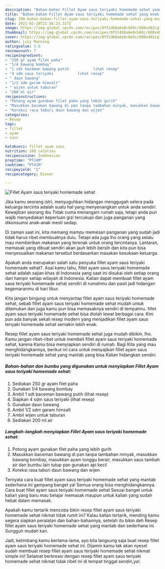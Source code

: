 ```yaml
---
description: "Bahan-bahan Fillet Ayam saus teriyaki homemade sehat yang enak Untuk Jualan"
title: "Bahan-bahan Fillet Ayam saus teriyaki homemade sehat yang enak Untuk Jualan"
slug: 388-bahan-bahan-fillet-ayam-saus-teriyaki-homemade-sehat-yang-enak-untuk-jualan
date: 2021-02-20T21:56:23.317Z
image: https://img-global.cpcdn.com/recipes/0f514b8a6e8cb69c/680x482cq70/fillet-ayam-saus-teriyaki-homemade-sehat-foto-resep-utama.jpg
thumbnail: https://img-global.cpcdn.com/recipes/0f514b8a6e8cb69c/680x482cq70/fillet-ayam-saus-teriyaki-homemade-sehat-foto-resep-utama.jpg
cover: https://img-global.cpcdn.com/recipes/0f514b8a6e8cb69c/680x482cq70/fillet-ayam-saus-teriyaki-homemade-sehat-foto-resep-utama.jpg
author: Lucy Manning
ratingvalue: 3.6
reviewcount: 7
recipeingredient:
- "250 gr ayam filet paha"
- "1/4 bawang bombay"
- "1 sdt baceman bawang putih           lihat resep"
- "4 sdm saus teriyaki           lihat resep"
- " daun bawang"
- "1/2 sdm garam himsalt"
- " wijen untuk taburan"
- "200 ml air"
recipeinstructions:
- "Potong ayam gunakan filet paha yang lebih gurih"
- "Masukkan baceman bawang di pan tanpa tambahan minyak, masukkan bawang bombay, masukkan ayam tunggu berair, masukkan saus tambah air dan bumbu lain tutup pan gunakan api kecil"
- "Koreksi rasa taburi daun bawang dan wijen"
categories:
- Resep
tags:
- fillet
- ayam
- saus

katakunci: fillet ayam saus 
nutrition: 208 calories
recipecuisine: Indonesian
preptime: "PT24M"
cooktime: "PT41M"
recipeyield: "1"
recipecategory: Dinner

---
```



![Fillet Ayam saus teriyaki homemade sehat](https://img-global.cpcdn.com/recipes/0f514b8a6e8cb69c/680x482cq70/fillet-ayam-saus-teriyaki-homemade-sehat-foto-resep-utama.jpg)

Jika kamu seorang istri, menyuguhkan hidangan menggugah selera pada keluarga tercinta adalah suatu hal yang menyenangkan untuk anda sendiri. Kewajiban seorang ibu Tidak cuma menangani rumah saja, tetapi anda pun wajib menyediakan keperluan gizi tercukupi dan juga panganan yang dikonsumsi anak-anak mesti sedap.

Di zaman  saat ini, kita memang mampu memesan panganan yang sudah jadi tidak harus ribet membuatnya dulu. Tetapi ada juga lho orang yang selalu mau memberikan makanan yang terenak untuk orang tercintanya. Lantaran, memasak yang dibuat sendiri akan jauh lebih bersih dan kita pun bisa menyesuaikan makanan tersebut berdasarkan masakan kesukaan keluarga. 



Apakah anda merupakan salah satu penyuka fillet ayam saus teriyaki homemade sehat?. Asal kamu tahu, fillet ayam saus teriyaki homemade sehat adalah sajian khas di Indonesia yang saat ini disukai oleh setiap orang dari hampir setiap wilayah di Indonesia. Kalian dapat membuat fillet ayam saus teriyaki homemade sehat sendiri di rumahmu dan pasti jadi hidangan kegemaranmu di hari libur.

Kita jangan bingung untuk menyantap fillet ayam saus teriyaki homemade sehat, sebab fillet ayam saus teriyaki homemade sehat mudah untuk ditemukan dan juga kamu pun bisa memasaknya sendiri di tempatmu. fillet ayam saus teriyaki homemade sehat bisa diolah lewat berbagai cara. Kini pun ada banyak sekali resep modern yang menjadikan fillet ayam saus teriyaki homemade sehat semakin lebih enak.

Resep fillet ayam saus teriyaki homemade sehat juga mudah dibikin, lho. Kamu jangan ribet-ribet untuk membeli fillet ayam saus teriyaki homemade sehat, karena Kamu bisa menyiapkan sendiri di rumah. Bagi Kita yang mau menghidangkannya, berikut ini cara untuk menyajikan fillet ayam saus teriyaki homemade sehat yang mantab yang bisa Kalian hidangkan sendiri.

<!--inarticleads1-->

##### Bahan-bahan dan bumbu yang digunakan untuk menyiapkan Fillet Ayam saus teriyaki homemade sehat:

1. Sediakan 250 gr ayam filet paha
1. Gunakan 1/4 bawang bombay
1. Ambil 1 sdt baceman bawang putih           (lihat resep)
1. Siapkan 4 sdm saus teriyaki           (lihat resep)
1. Gunakan  daun bawang
1. Ambil 1/2 sdm garam himsalt
1. Ambil  wijen untuk taburan
1. Sediakan 200 ml air




<!--inarticleads2-->

##### Langkah-langkah menyiapkan Fillet Ayam saus teriyaki homemade sehat:

1. Potong ayam gunakan filet paha yang lebih gurih
1. Masukkan baceman bawang di pan tanpa tambahan minyak, masukkan bawang bombay, masukkan ayam tunggu berair, masukkan saus tambah air dan bumbu lain tutup pan gunakan api kecil
1. Koreksi rasa taburi daun bawang dan wijen




Ternyata cara buat fillet ayam saus teriyaki homemade sehat yang mantab sederhana ini gampang banget ya! Semua orang bisa menghidangkannya. Cara buat fillet ayam saus teriyaki homemade sehat Sesuai banget untuk kalian yang baru mau belajar memasak maupun untuk kalian yang sudah hebat dalam memasak.

Apakah kamu tertarik mencoba bikin resep fillet ayam saus teriyaki homemade sehat nikmat tidak rumit ini? Kalau kalian tertarik, mending kamu segera siapkan peralatan dan bahan-bahannya, setelah itu bikin deh Resep fillet ayam saus teriyaki homemade sehat yang mantab dan sederhana ini. Sungguh mudah kan. 

Jadi, ketimbang kamu berlama-lama, ayo kita langsung saja buat resep fillet ayam saus teriyaki homemade sehat ini. Dijamin kamu tak akan nyesel sudah membuat resep fillet ayam saus teriyaki homemade sehat nikmat simple ini! Selamat berkreasi dengan resep fillet ayam saus teriyaki homemade sehat nikmat tidak ribet ini di tempat tinggal sendiri,ya!.

